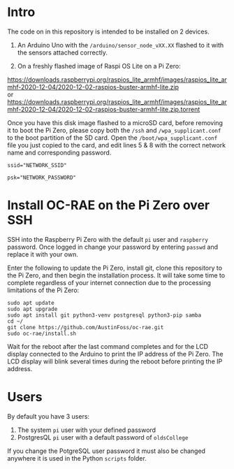# Intro
The code on in this repository is intended to be installed on 2 devices.  
1. An Arduino Uno with the `/arduino/sensor_node_vXX.XX` flashed to it with the sensors attached correctly.

2. On a freshly flashed image of Raspi OS Lite on a Pi Zero:  

https://downloads.raspberrypi.org/raspios_lite_armhf/images/raspios_lite_armhf-2020-12-04/2020-12-02-raspios-buster-armhf-lite.zip  
or  
https://downloads.raspberrypi.org/raspios_lite_armhf/images/raspios_lite_armhf-2020-12-04/2020-12-02-raspios-buster-armhf-lite.zip.torrent  

Once you have this disk image flashed to a microSD card, before removing it to boot the Pi Zero, please copy both the `/ssh` and `/wpa_supplicant.conf` to the boot partition of the SD card. Open the `/boot/wpa_supplicant.conf` file you just copied to the card, and edit lines 5 & 8 with the correct network name and corresponding password.  

`ssid="NETWORK_SSID"`  

`psk="NETWORK_PASSWORD"`  

# Install OC-RAE on the Pi Zero over SSH

SSH into the Raspberry Pi Zero with the default `pi` user and `raspberry` password. Once logged in change your password by entering `passwd` and replace it with your own.  

Enter the following to update the Pi Zero, install git, clone this repository to the Pi Zero, and then begin the installation process. It will take some time to complete regardless of your internet connection due to the processing limitations of the Pi Zero:  

`sudo apt update`   
`sudo apt upgrade`   
`sudo apt install git python3-venv postgresql python3-pip samba`  
`cd ~/`  
`git clone https://github.com/AustinFoss/oc-rae.git`  
`sudo oc-rae/install.sh`  

Wait for the reboot after the last command completes and for the LCD display connected to the Arduino to print the IP address of the Pi Zero. The LCD display will blink several times during the reboot before printing the IP address.

# Users

By default you have 3 users:

1. The system `pi` user with your defined password  
2. PostgresQL `pi` user with a default password of `oldsCollege`  

If you change the PotgreSQL user password it must also be changed anywhere it is used in the Python `scripts` folder.

